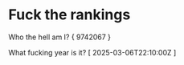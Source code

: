 # Fuck the rankings

Who the hell am I?
{ 9742067 }

What fucking year is it?
[ 2025-03-06T22:10:00Z ]
